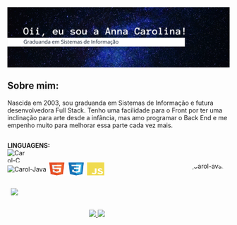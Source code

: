 <img align="center" alt="Carol-banner" src="https://github.com/carol-sf/carol-sf/blob/main/Banner.jpg" />

<h2>Sobre mim:</h2>
<p>
  Nascida em 2003, sou graduanda em Sistemas de Informação e futura desenvolvedora Full Stack. Tenho uma facilidade para o Front por ter uma inclinação para arte desde a infância, mas amo programar o Back End e me empenho muito para melhorar essa parte cada vez mais.
</p>

##

<div>
  <b>LINGUAGENS:</b>
  <img align="center" alt="Carol-C" height="30" width="40" src="https://cdn.jsdelivr.net/gh/devicons/devicon/icons/c/c-original.svg" style="display: block" />
  <img align="center" alt="Carol-Java" ehight="30" width="40" src="https://cdn.jsdelivr.net/gh/devicons/devicon/icons/java/java-original-wordmark.svg" />
  <img align="center" alt="Carol-HTML" height="30" width="40" src="https://raw.githubusercontent.com/devicons/devicon/master/icons/html5/html5-original.svg">
  <img align="center" alt="Carol-CSS" height="30" width="40" src="https://raw.githubusercontent.com/devicons/devicon/master/icons/css3/css3-original.svg">
  <img align="center" alt="Carol-Js" height="30" width="40" src="https://raw.githubusercontent.com/devicons/devicon/master/icons/javascript/javascript-plain.svg">
  
  <img align="right" alt="Carol-avatar" height="150" style="border-radius:50px;" src="https://picrew.me/shareImg/org/202210/338224_j5He0w2K.png?width=676&height=676">
</div>

##

<div>   
  <a style="margin: 1.5%" href="mailto:annacarolina.franca21@gmail.com" target="_blank"><img src="https://img.shields.io/badge/Gmail-D14836?style=for-the-badge&logo=gmail&logoColor=white" target="_blank"></a>
</div>

##

<div align="center">
  <a href="https://github.com/carol-sf">
  <img height="180em" src="https://github-readme-stats.vercel.app/api?username=carol-sf&show_icons=true&theme=dracula&include_all_commits=true&count_private=true"/>
  <img height="180em" src="https://github-readme-stats.vercel.app/api/top-langs/?username=carol-sf&layout=compact&langs_count=7&theme=dracula"/>
</div>
